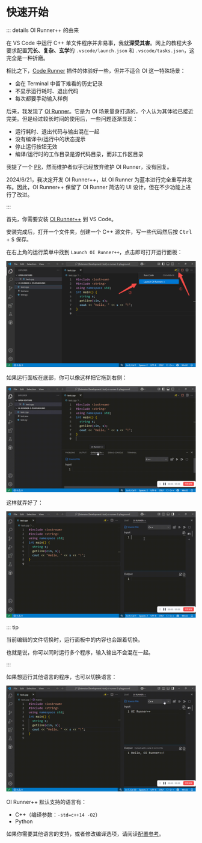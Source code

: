 # 快速开始

::: details OI Runner++ 的由来

在 VS Code 中运行 C++ 单文件程序并非易事，我就**深受其害**。网上的教程大多要求配置**冗长、复杂、玄学**的 `.vscode/launch.json` 和 `.vscode/tasks.json`，这完全是一种折磨。

相比之下，[Code Runner](https://marketplace.visualstudio.com/items?itemName=formulahendry.code-runner) 插件的体验好一些，但并不适合 OI 这一特殊场景：

- 会在 Terminal 中留下难看的历史记录
- 不显示运行耗时、退出代码
- 每次都要手动输入样例

后来，我发现了 [OI Runner](https://marketplace.visualstudio.com/items?itemName=CmdBlock.oi-runner)。它是为 OI 场景量身打造的，个人认为其体验已接近完美。但是经过较长时间的使用后，一些问题逐渐显现：

- 运行耗时、退出代码与输出混在一起
- 没有编译中/运行中的状态提示
- 停止运行按钮无效
- 编译/运行时的工作目录是源代码目录，而非工作区目录

我提了一个 [PR](https://github.com/CmdBlockZQG/oi-runner/pull/9)，然而维护者似乎已经放弃维护 OI Runner，没有回复。

2024/6/21，我决定开发 OI Runner++，以 OI Runner 为蓝本进行完全重写并发布。因此，OI Runner++ 保留了 OI Runner 简洁的 UI 设计，但在不少功能上进行了改进。

:::

首先，你需要安装 [OI Runner++](https://marketplace.visualstudio.com/items?itemName=typed-sigterm.oi-runner-2) 到 VS Code。

安装完成后，打开一个文件夹，创建一个 C++ 源文件，写一些代码然后按 <kbd>Ctrl</kbd> + <kbd>S</kbd> 保存。

在右上角的运行菜单中找到 `Launch OI Runner++`，点击即可打开运行面板：

![](/assets/guide/launch.png)

如果运行面板在底部，你可以像这样把它拖到右侧：

![](/assets/guide/move.gif)

这样就弄好了：

![](/assets/guide/run.gif)

::: tip

当前编辑的文件切换时，运行面板中的内容也会跟着切换。

也就是说，你可以同时运行多个程序，输入输出不会混在一起。

:::

如果想运行其他语言的程序，也可以切换语言：

![](/assets/guide/switch-task.gif)

OI Runner++ 默认支持的语言有：

- C++（编译参数：`-std=c++14 -O2`）
- Python

如果你需要其他语言的支持，或者修改编译选项，请阅读[配置参考](./config)。
